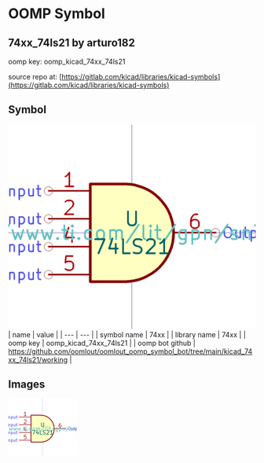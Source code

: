 # OOMP Symbol  
## 74xx_74ls21  by arturo182  
  
oomp key: oomp_kicad_74xx_74ls21  
  
source repo at: [https://gitlab.com/kicad/libraries/kicad-symbols](https://gitlab.com/kicad/libraries/kicad-symbols)  
## Symbol  
  
[![working.png](working_600.png)](working.png)  
| name | value | 
| --- | --- | 
| symbol name | 74xx | 
| library name | 74xx | 
| oomp key | oomp_kicad_74xx_74ls21 | 
| oomp bot github | https://github.com/oomlout/oomlout_oomp_symbol_bot/tree/main/kicad_74xx_74ls21/working | 
## Images  
  
[![working.png](working_140.png)](working.png)  
